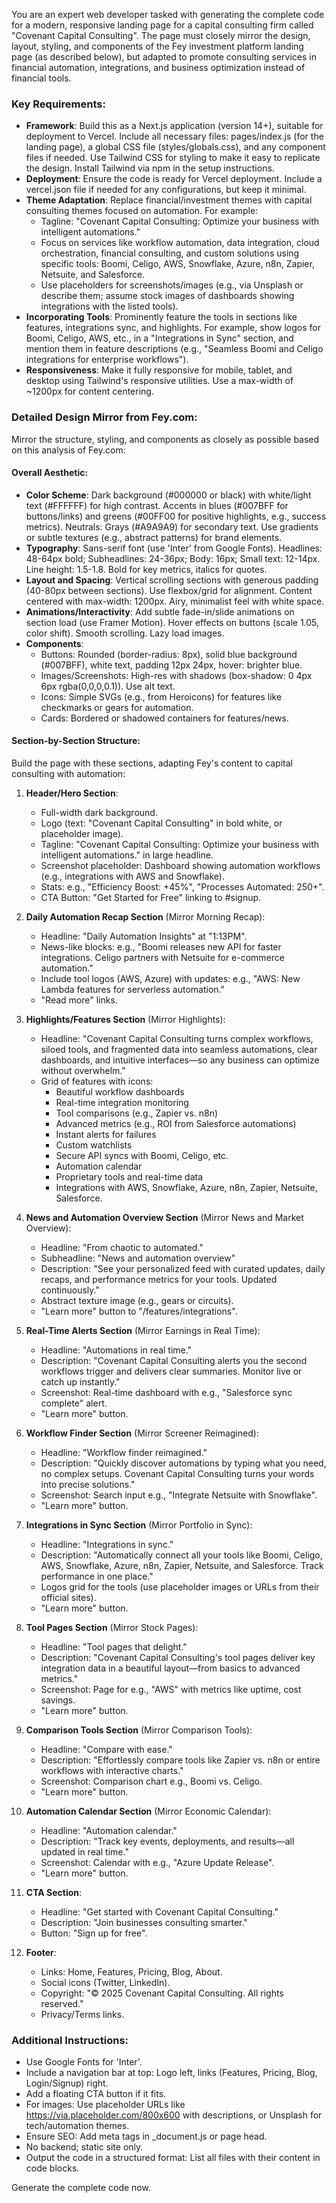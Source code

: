 You are an expert web developer tasked with generating the complete code for a modern, responsive landing page for a capital consulting firm called "Covenant Capital Consulting". The page must closely mirror the design, layout, styling, and components of the Fey investment platform landing page (as described below), but adapted to promote consulting services in financial automation, integrations, and business optimization instead of financial tools.

### Key Requirements:
- **Framework**: Build this as a Next.js application (version 14+), suitable for deployment to Vercel. Include all necessary files: pages/index.js (for the landing page), a global CSS file (styles/globals.css), and any component files if needed. Use Tailwind CSS for styling to make it easy to replicate the design. Install Tailwind via npm in the setup instructions.
- **Deployment**: Ensure the code is ready for Vercel deployment. Include a vercel.json file if needed for any configurations, but keep it minimal.
- **Theme Adaptation**: Replace financial/investment themes with capital consulting themes focused on automation. For example:
  - Tagline: "Covenant Capital Consulting: Optimize your business with intelligent automations."
  - Focus on services like workflow automation, data integration, cloud orchestration, financial consulting, and custom solutions using specific tools: Boomi, Celigo, AWS, Snowflake, Azure, n8n, Zapier, Netsuite, and Salesforce.
  - Use placeholders for screenshots/images (e.g., via Unsplash or describe them; assume stock images of dashboards showing integrations with the listed tools).
- **Incorporating Tools**: Prominently feature the tools in sections like features, integrations sync, and highlights. For example, show logos for Boomi, Celigo, AWS, etc., in a "Integrations in Sync" section, and mention them in feature descriptions (e.g., "Seamless Boomi and Celigo integrations for enterprise workflows").
- **Responsiveness**: Make it fully responsive for mobile, tablet, and desktop using Tailwind's responsive utilities. Use a max-width of ~1200px for content centering.

### Detailed Design Mirror from Fey.com:
Mirror the structure, styling, and components as closely as possible based on this analysis of Fey.com:

#### Overall Aesthetic:
- **Color Scheme**: Dark background (#000000 or black) with white/light text (#FFFFFF) for high contrast. Accents in blues (#007BFF for buttons/links) and greens (#00FF00 for positive highlights, e.g., success metrics). Neutrals: Grays (#A9A9A9) for secondary text. Use gradients or subtle textures (e.g., abstract patterns) for brand elements.
- **Typography**: Sans-serif font (use 'Inter' from Google Fonts). Headlines: 48-64px bold; Subheadlines: 24-36px; Body: 16px; Small text: 12-14px. Line height: 1.5-1.8. Bold for key metrics, italics for quotes.
- **Layout and Spacing**: Vertical scrolling sections with generous padding (40-80px between sections). Use flexbox/grid for alignment. Content centered with max-width: 1200px. Airy, minimalist feel with white space.
- **Animations/Interactivity**: Add subtle fade-in/slide animations on section load (use Framer Motion). Hover effects on buttons (scale 1.05, color shift). Smooth scrolling. Lazy load images.
- **Components**:
  - Buttons: Rounded (border-radius: 8px), solid blue background (#007BFF), white text, padding 12px 24px, hover: brighter blue.
  - Images/Screenshots: High-res with shadows (box-shadow: 0 4px 6px rgba(0,0,0,0.1)). Use alt text.
  - Icons: Simple SVGs (e.g., from Heroicons) for features like checkmarks or gears for automation.
  - Cards: Bordered or shadowed containers for features/news.

#### Section-by-Section Structure:
Build the page with these sections, adapting Fey's content to capital consulting with automation:

1. **Header/Hero Section**:
   - Full-width dark background.
   - Logo (text: "Covenant Capital Consulting" in bold white, or placeholder image).
   - Tagline: "Covenant Capital Consulting: Optimize your business with intelligent automations." in large headline.
   - Screenshot placeholder: Dashboard showing automation workflows (e.g., integrations with AWS and Snowflake).
   - Stats: e.g., "Efficiency Boost: +45%", "Processes Automated: 250+".
   - CTA Button: "Get Started for Free" linking to #signup.

2. **Daily Automation Recap Section** (Mirror Morning Recap):
   - Headline: "Daily Automation Insights" at "1:13PM".
   - News-like blocks: e.g., "Boomi releases new API for faster integrations. Celigo partners with Netsuite for e-commerce automation."
   - Include tool logos (AWS, Azure) with updates: e.g., "AWS: New Lambda features for serverless automation."
   - "Read more" links.

3. **Highlights/Features Section** (Mirror Highlights):
   - Headline: "Covenant Capital Consulting turns complex workflows, siloed tools, and fragmented data into seamless automations, clear dashboards, and intuitive interfaces—so any business can optimize without overwhelm."
   - Grid of features with icons: 
     - Beautiful workflow dashboards
     - Real-time integration monitoring
     - Tool comparisons (e.g., Zapier vs. n8n)
     - Advanced metrics (e.g., ROI from Salesforce automations)
     - Instant alerts for failures
     - Custom watchlists
     - Secure API syncs with Boomi, Celigo, etc.
     - Automation calendar
     - Proprietary tools and real-time data
     - Integrations with AWS, Snowflake, Azure, n8n, Zapier, Netsuite, Salesforce.

4. **News and Automation Overview Section** (Mirror News and Market Overview):
   - Headline: "From chaotic to automated."
   - Subheadline: "News and automation overview"
   - Description: "See your personalized feed with curated updates, daily recaps, and performance metrics for your tools. Updated continuously."
   - Abstract texture image (e.g., gears or circuits).
   - "Learn more" button to "/features/integrations".

5. **Real-Time Alerts Section** (Mirror Earnings in Real Time):
   - Headline: "Automations in real time."
   - Description: "Covenant Capital Consulting alerts you the second workflows trigger and delivers clear summaries. Monitor live or catch up instantly."
   - Screenshot: Real-time dashboard with e.g., "Salesforce sync complete" alert.
   - "Learn more" button.

6. **Workflow Finder Section** (Mirror Screener Reimagined):
   - Headline: "Workflow finder reimagined."
   - Description: "Quickly discover automations by typing what you need, no complex setups. Covenant Capital Consulting turns your words into precise solutions."
   - Screenshot: Search input e.g., "Integrate Netsuite with Snowflake".
   - "Learn more" button.

7. **Integrations in Sync Section** (Mirror Portfolio in Sync):
   - Headline: "Integrations in sync."
   - Description: "Automatically connect all your tools like Boomi, Celigo, AWS, Snowflake, Azure, n8n, Zapier, Netsuite, and Salesforce. Track performance in one place."
   - Logos grid for the tools (use placeholder images or URLs from their official sites).
   - "Learn more" button.

8. **Tool Pages Section** (Mirror Stock Pages):
   - Headline: "Tool pages that delight."
   - Description: "Covenant Capital Consulting's tool pages deliver key integration data in a beautiful layout—from basics to advanced metrics."
   - Screenshot: Page for e.g., "AWS" with metrics like uptime, cost savings.
   - "Learn more" button.

9. **Comparison Tools Section** (Mirror Comparison Tools):
   - Headline: "Compare with ease."
   - Description: "Effortlessly compare tools like Zapier vs. n8n or entire workflows with interactive charts."
   - Screenshot: Comparison chart e.g., Boomi vs. Celigo.
   - "Learn more" button.

10. **Automation Calendar Section** (Mirror Economic Calendar):
    - Headline: "Automation calendar."
    - Description: "Track key events, deployments, and results—all updated in real time."
    - Screenshot: Calendar with e.g., "Azure Update Release".
    - "Learn more" button.

11. **CTA Section**:
    - Headline: "Get started with Covenant Capital Consulting."
    - Description: "Join businesses consulting smarter."
    - Button: "Sign up for free".

12. **Footer**:
    - Links: Home, Features, Pricing, Blog, About.
    - Social icons (Twitter, LinkedIn).
    - Copyright: "© 2025 Covenant Capital Consulting. All rights reserved."
    - Privacy/Terms links.

### Additional Instructions:
- Use Google Fonts for 'Inter'.
- Include a navigation bar at top: Logo left, links (Features, Pricing, Blog, Login/Signup) right.
- Add a floating CTA button if it fits.
- For images: Use placeholder URLs like https://via.placeholder.com/800x600 with descriptions, or Unsplash for tech/automation themes.
- Ensure SEO: Add meta tags in _document.js or page head.
- No backend; static site only.
- Output the code in a structured format: List all files with their content in code blocks.

Generate the complete code now.